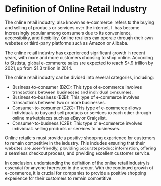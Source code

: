 Definition of Online Retail Industry
=================================================================================

The online retail industry, also known as e-commerce, refers to the buying and selling of products or services over the internet. It has become increasingly popular among consumers due to its convenience, accessibility, and flexibility. Online retailers can operate through their own websites or third-party platforms such as Amazon or Alibaba.

The online retail industry has experienced significant growth in recent years, with more and more customers choosing to shop online. According to Statista, global e-commerce sales are expected to reach $4.9 trillion by 2021, up from $1.3 trillion in 2014.

The online retail industry can be divided into several categories, including:

* Business-to-consumer (B2C): This type of e-commerce involves transactions between businesses and individual consumers.
* Business-to-business (B2B): This type of e-commerce involves transactions between two or more businesses.
* Consumer-to-consumer (C2C): This type of e-commerce allows individuals to buy and sell products or services to each other through online marketplaces such as eBay or Craigslist.
* Consumer-to-business (C2B): This type of e-commerce involves individuals selling products or services to businesses.

Online retailers must provide a positive shopping experience for customers to remain competitive in the industry. This includes ensuring that their websites are user-friendly, providing accurate product information, offering a seamless checkout process, and providing excellent customer service.

In conclusion, understanding the definition of the online retail industry is essential for anyone interested in the sector. With the continued growth of e-commerce, it is crucial for companies to provide a positive shopping experience for their customers to remain competitive.
